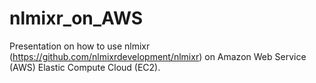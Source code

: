 # nlmixr_on_AWS
Presentation on how to use nlmixr (https://github.com/nlmixrdevelopment/nlmixr) on Amazon Web Service (AWS) Elastic Compute Cloud (EC2).
